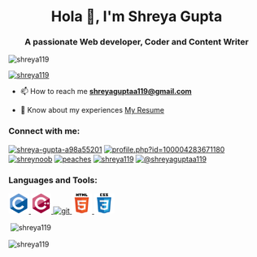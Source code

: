 <h1 align="center">Hola 👋, I'm Shreya Gupta</h1>
<h3 align="center">A passionate Web developer, Coder and Content Writer</h3>

<p align="left"> <img src="https://komarev.com/ghpvc/?username=shreya119&label=Profile%20views&color=0e75b6&style=flat" alt="shreya119" /> </p>

<p align="left"> <a href="https://github.com/ryo-ma/github-profile-trophy"><img src="https://github-profile-trophy.vercel.app/?username=shreya119" alt="shreya119" /></a> </p>

- 📫 How to reach me **shreyaguptaa119@gmail.com**

- 📄 Know about my experiences [My Resume](https://drive.google.com/file/d/1MRoesmTkuwnLJ9J-E9iz2w3wsZSDwqC5/view?usp=drivesdk)

<h3 align="left">Connect with me:</h3>
<p align="left">
<a href="https://linkedin.com/in/shreya-gupta-a98a55201" target="_blank"><img align="center" src="https://cdn.jsdelivr.net/npm/simple-icons@3.0.1/icons/linkedin.svg" alt="shreya-gupta-a98a55201" height="30" width="40" /></a>
<a href="https://fb.com/profile.php?id=100004283671180" target="_blank"><img align="center" src="https://cdn.jsdelivr.net/npm/simple-icons@3.0.1/icons/facebook.svg" alt="profile.php?id=100004283671180" height="30" width="40" /></a>
<a href="https://codeforces.com/profile/shreynoob" target="_blank"><img align="center" src="https://cdn.jsdelivr.net/npm/simple-icons@3.0.1/icons/codeforces.svg" alt="shreynoob" height="30" width="40" /></a>
  <a href="https://www.codechef.com/users/peaches" target="_blank"><img align="center" src="https://cdn.jsdelivr.net/npm/simple-icons@3.0.1/icons/codechef.svg" alt="peaches" height="30" width="40" /></a>
<a href="https://www.hackerrank.com/shreya119" target="blank"><img align="center" src="https://cdn.jsdelivr.net/npm/simple-icons@3.0.1/icons/hackerrank.svg" alt="shreya119" height="30" width="40" /></a>
<a href="https://www.hackerearth.com/@shreyaguptaa119" target="blank"><img align="center" src="https://cdn.jsdelivr.net/npm/simple-icons@3.0.1/icons/hackerearth.svg" alt="@shreyaguptaa119" height="30" width="40" /></a>
</p>

<h3 align="left">Languages and Tools:</h3>
<p align="left"> 
  <a href="https://www.cprogramming.com/" target="_blank"> <img src="https://raw.githubusercontent.com/devicons/devicon/master/icons/c/c-original.svg" alt="c" width="40" height="40"/> </a>
  <a href="https://www.w3schools.com/cpp/" target="_blank"> <img src="https://raw.githubusercontent.com/devicons/devicon/master/icons/cplusplus/cplusplus-original.svg" alt="cplusplus" width="40" height="40"/> </a> 
  <a href="https://git-scm.com/" target="_blank"> <img src="https://www.vectorlogo.zone/logos/git-scm/git-scm-icon.svg" alt="git" width="40" height="40"/> </a>
  <a href="https://www.w3.org/html/" target="_blank"> <img src="https://raw.githubusercontent.com/devicons/devicon/master/icons/html5/html5-original-wordmark.svg" alt="html5" width="40" height="40"/> </a> 
   <a href="https://www.w3schools.com/css/" target="_blank"> <img src="https://raw.githubusercontent.com/devicons/devicon/master/icons/css3/css3-original-wordmark.svg" alt="css3" width="40" height="40"/> </a> 
</p>

<p>&nbsp;<img align="center" src="https://github-readme-stats.vercel.app/api?username=shreya119&show_icons=true&locale=en" alt="shreya119" /></p>

<p><img align="center" src="https://github-readme-streak-stats.herokuapp.com/?user=shreya119&" alt="shreya119" /></p>
